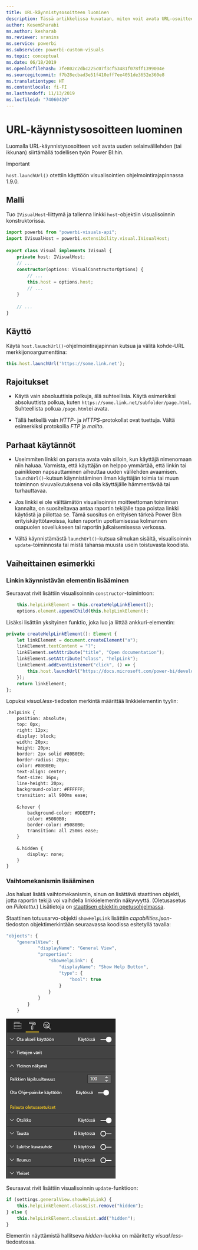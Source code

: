 ```yaml
---
title: URL-käynnistysosoitteen luominen
description: Tässä artikkelissa kuvataan, miten voit avata URL-osoitteen uudessa väli lehdessä Power BI:n visualisointien avulla.
author: KesemSharabi
ms.author: kesharab
ms.reviewer: sranins
ms.service: powerbi
ms.subservice: powerbi-custom-visuals
ms.topic: conceptual
ms.date: 06/18/2019
ms.openlocfilehash: 7fe802c2dbc225c07f3cf53481f078ff1399004e
ms.sourcegitcommit: f7b28ecbad3e51f410eff7ee4051de3652e360e8
ms.translationtype: HT
ms.contentlocale: fi-FI
ms.lasthandoff: 11/13/2019
ms.locfileid: "74060420"
---
```

# <a name="create-a-launch-url"></a>URL-käynnistysosoitteen luominen

Luomalla URL-käynnistysosoitteen voit avata uuden selainvälilehden (tai ikkunan) siirtämällä todellisen työn Power BI:hin.

> [!IMPORTANT]
> `host.launchUrl()` otettiin käyttöön visualisointien ohjelmointirajapinnassa 1.9.0.

## <a name="sample"></a>Malli

Tuo `IVisualHost`-liittymä ja tallenna linkki `host`-objektiin visualisoinnin konstruktorissa.

```typescript
import powerbi from "powerbi-visuals-api";
import IVisualHost = powerbi.extensibility.visual.IVisualHost;

export class Visual implements IVisual {
    private host: IVisualHost;
    // ...
    constructor(options: VisualConstructorOptions) {
        // ...
        this.host = options.host;
        // ...
    }

    // ...
}
```

## <a name="usage"></a>Käyttö

Käytä `host.launchUrl()`-ohjelmointirajapinnan kutsua ja välitä kohde-URL merkkijonoargumenttina:

```typescript
this.host.launchUrl('https://some.link.net');
```

## <a name="restrictions"></a>Rajoitukset

* Käytä vain absoluuttisia polkuja, älä suhteellisia. Käytä esimerkiksi absoluuttista polkua, kuten `https://some.link.net/subfolder/page.html`. Suhteellista polkua `/page.html`ei avata.

* Tällä hetkellä vain *HTTP*- ja *HTTPS*-protokollat ovat tuettuja. Vältä esimerkiksi protokollia *FTP* ja *mailto*.

## <a name="best-practices"></a>Parhaat käytännöt

* Useimmiten linkki on parasta avata vain silloin, kun käyttäjä nimenomaan niin haluaa. Varmista, että käyttäjän on helppo ymmärtää, että linkin tai painikkeen napsauttaminen aiheuttaa uuden välilehden avaamisen. `launchUrl()`-kutsun käynnistäminen ilman käyttäjän toimia tai muun toiminnon sivuvaikutuksena voi olla käyttäjälle hämmentävää tai turhauttavaa.

* Jos linkki ei ole välttämätön visualisoinnin moitteettoman toiminnan kannalta, on suositeltavaa antaa raportin tekijälle tapa poistaa linkki käytöstä ja piilottaa se. Tämä suositus on erityisen tärkeä Power BI:n erityiskäyttötavoissa, kuten raportin upottamisessa kolmannen osapuolen sovellukseen tai raportin julkaisemisessa verkossa.

* Vältä käynnistämästä `launchUrl()`-kutsua silmukan sisältä, visualisoinnin `update`-toiminnosta tai mistä tahansa muusta usein toistuvasta koodista.

## <a name="a-step-by-step-example"></a>Vaiheittainen esimerkki

### <a name="add-a-link-launching-element"></a>Linkin käynnistävän elementin lisääminen

Seuraavat rivit lisättiin visualisoinnin `constructor`-toimintoon:

```typescript
    this.helpLinkElement = this.createHelpLinkElement();
    options.element.appendChild(this.helpLinkElement);
```

Lisäksi lisättiin yksityinen funktio, joka luo ja liittää ankkuri-elementin:

```typescript
private createHelpLinkElement(): Element {
    let linkElement = document.createElement("a");
    linkElement.textContent = "?";
    linkElement.setAttribute("title", "Open documentation");
    linkElement.setAttribute("class", "helpLink");
    linkElement.addEventListener("click", () => {
        this.host.launchUrl("https://docs.microsoft.com/power-bi/developer/visuals/custom-visual-develop-tutorial");
    });
    return linkElement;
};
```

Lopuksi *visual.less*-tiedoston merkintä määrittää linkkielementin tyylin:

```less
.helpLink {
    position: absolute;
    top: 0px;
    right: 12px;
    display: block;
    width: 20px;
    height: 20px;
    border: 2px solid #80B0E0;
    border-radius: 20px;
    color: #80B0E0;
    text-align: center;
    font-size: 16px;
    line-height: 20px;
    background-color: #FFFFFF;
    transition: all 900ms ease;

    &:hover {
        background-color: #DDEEFF;
        color: #5080B0;
        border-color: #5080B0;
        transition: all 250ms ease;
    }

    &.hidden {
        display: none;
    }
}
```

### <a name="add-a-toggling-mechanism"></a>Vaihtomekanismin lisääminen

Jos haluat lisätä vaihtomekanismin, sinun on lisättävä staattinen objekti, jotta raportin tekijä voi vaihdella linkkielementin näkyvyyttä. (Oletusasetus on *Piilotettu*.) Lisätietoja on [staattisen objektin opetusohjelmassa](https://microsoft.github.io/PowerBI-visuals/docs/concepts/objects-and-properties).

Staattinen totuusarvo-objekti `showHelpLink` lisättiin *capabilities.json*-tiedoston objektimerkintään seuraavassa koodissa esitetyllä tavalla:

```typescript
"objects": {
    "generalView": {
            "displayName": "General View",
            "properties":
                "showHelpLink": {
                    "displayName": "Show Help Button",
                    "type": {
                        "bool": true
                    }
                }
            }
        }
    }
```

![URL:n vaihdon käynnistäminen](./media/launchurl-toggle.png)

Seuraavat rivit lisättiin visualisoinnin `update`-funktioon:

```typescript
if (settings.generalView.showHelpLink) {
    this.helpLinkElement.classList.remove("hidden");
} else {
    this.helpLinkElement.classList.add("hidden");
}
```

Elementin näyttämistä hallitseva *hidden*-luokka on määritetty *visual.less*-tiedostossa.